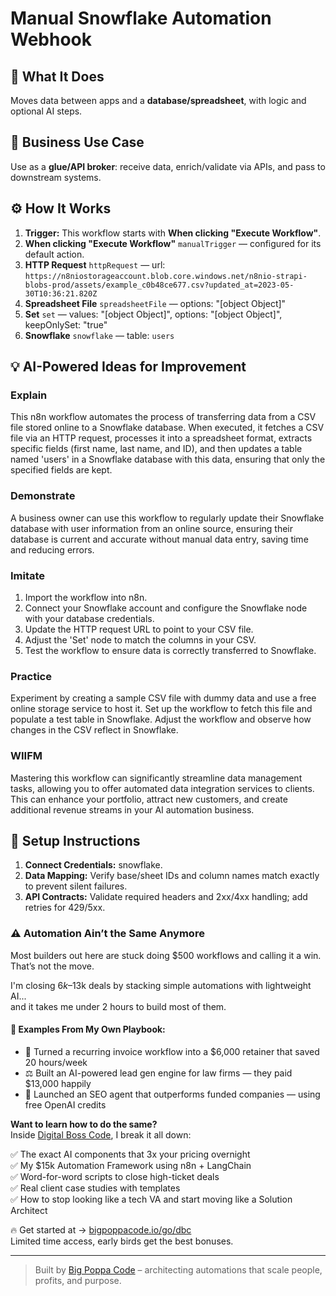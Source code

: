 # Manual Snowflake Automation Webhook
  ## 🚀 What It Does
  Moves data between apps and a **database/spreadsheet**, with logic and optional AI steps.
  
  ## 💼 Business Use Case
  Use as a **glue/API broker**: receive data, enrich/validate via APIs, and pass to downstream systems.
  
  ## ⚙️ How It Works
  1. **Trigger:** This workflow starts with **When clicking "Execute Workflow"**.
  2. **When clicking "Execute Workflow"** `manualTrigger` — configured for its default action.
3. **HTTP Request** `httpRequest` — url: `https://n8niostorageaccount.blob.core.windows.net/n8nio-strapi-blobs-prod/assets/example_c0b48ce677.csv?updated_at=2023-05-30T10:36:21.820Z`
4. **Spreadsheet File** `spreadsheetFile` — options: "[object Object]"
5. **Set** `set` — values: "[object Object]", options: "[object Object]", keepOnlySet: "true"
6. **Snowflake** `snowflake` — table: `users`
  
  ## 💡 AI-Powered Ideas for Improvement
  ### Explain
This n8n workflow automates the process of transferring data from a CSV file stored online to a Snowflake database. When executed, it fetches a CSV file via an HTTP request, processes it into a spreadsheet format, extracts specific fields (first name, last name, and ID), and then updates a table named 'users' in a Snowflake database with this data, ensuring that only the specified fields are kept.

### Demonstrate
A business owner can use this workflow to regularly update their Snowflake database with user information from an online source, ensuring their database is current and accurate without manual data entry, saving time and reducing errors.

### Imitate
1. Import the workflow into n8n.
2. Connect your Snowflake account and configure the Snowflake node with your database credentials.
3. Update the HTTP request URL to point to your CSV file.
4. Adjust the 'Set' node to match the columns in your CSV.
5. Test the workflow to ensure data is correctly transferred to Snowflake.

### Practice
Experiment by creating a sample CSV file with dummy data and use a free online storage service to host it. Set up the workflow to fetch this file and populate a test table in Snowflake. Adjust the workflow and observe how changes in the CSV reflect in Snowflake.

### WIIFM
Mastering this workflow can significantly streamline data management tasks, allowing you to offer automated data integration services to clients. This can enhance your portfolio, attract new customers, and create additional revenue streams in your AI automation business.
  
  ## 🔧 Setup Instructions
  1. **Connect Credentials:** snowflake.
2. **Data Mapping:** Verify base/sheet IDs and column names match exactly to prevent silent failures.
3. **API Contracts:** Validate required headers and 2xx/4xx handling; add retries for 429/5xx.
  
### ⚠️ Automation Ain’t the Same Anymore

Most builders out here are stuck doing $500 workflows and calling it a win.  
That’s not the move.  

I'm closing $6k–$13k deals by stacking simple automations with lightweight AI...  
and it takes me under 2 hours to build most of them.

#### 🧠 Examples From My Own Playbook:
- 🔁 Turned a recurring invoice workflow into a $6,000 retainer that saved 20 hours/week  
- ⚖️ Built an AI-powered lead gen engine for law firms — they paid $13,000 happily  
- 🚀 Launched an SEO agent that outperforms funded companies — using free OpenAI credits  

**Want to learn how to do the same?**  
Inside [Digital Boss Code](https://bigpoppacode.io/go/dbc), I break it all down:

✅ The exact AI components that 3x your pricing overnight  
✅ My $15k Automation Framework using n8n + LangChain  
✅ Word-for-word scripts to close high-ticket deals  
✅ Real client case studies with templates  
✅ How to stop looking like a tech VA and start moving like a Solution Architect  

🔥 Get started at → [bigpoppacode.io/go/dbc](https://bigpoppacode.io/go/dbc)  
Limited time access, early birds get the best bonuses.

---
> Built by [Big Poppa Code](https://bigpoppacode.io) – architecting automations that scale people, profits, and purpose.
  